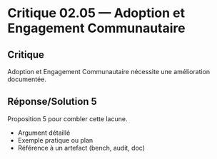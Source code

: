 # Critique 02.05 — Adoption et Engagement Communautaire

## Critique
Adoption et Engagement Communautaire nécessite une amélioration documentée.

## Réponse/Solution 5
Proposition 5 pour combler cette lacune.

- Argument détaillé
- Exemple pratique ou plan
- Référence à un artefact (bench, audit, doc)
